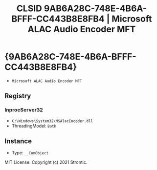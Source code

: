 ﻿---
title: "CLSID 9AB6A28C-748E-4B6A-BFFF-CC443B8E8FB4 | Microsoft ALAC Audio Encoder MFT"
excerpt: What is COM-Object CLSID 9AB6A28C-748E-4B6A-BFFF-CC443B8E8FB4?
---

# {9AB6A28C-748E-4B6A-BFFF-CC443B8E8FB4}

* `Microsoft ALAC Audio Encoder MFT`

## Registry


### InprocServer32

* `C:\Windows\System32\MSAlacEncoder.dll`
* ThreadingModel: `Both`

## Instance

* Type: `__ComObject`

MIT License. Copyright (c) 2021 Strontic.


